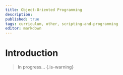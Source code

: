```yaml
---
title: Object-Oriented Programming
description: 
published: true
tags: curriculum, other, scripting-and-programming
editor: markdown
---
```


# Introduction

>In progress...
{.is-warning}